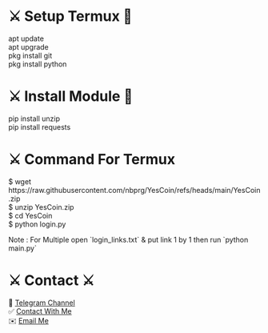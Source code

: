 <h1> ⚔️ Setup Termux 🚀 </h1>
apt update  <br>
apt upgrade <br>
pkg install git  <br>
pkg install python <br>
<h1>⚔️ Install Module 🚀</h1>
<p>pip install unzip <br>
pip install requests </p> 
<h1>⚔️ Command For Termux</h1> 
<p>
 $ wget https://raw.githubusercontent.com/nbprg/YesCoin/refs/heads/main/YesCoin.zip <br>
 $ unzip YesCoin.zip <br>
 $ cd YesCoin <br>
 $ python login.py
 <p> Note : For Multiple open `login_links.txt` & put link 1 by 1 then run `python main.py`</p>
</p>
<h1>⚔️ Contact ⚔️</h1>
🚀 <a href='https://t.me/cryp2xyz'>Telegram Channel</a> 
<br>
✅ <a href='https://t.me/TataCuto'>Contact With Me </a> <br>
✉️ <a href='mailto:siamxsami@gmail.com'>Email Me </a>
